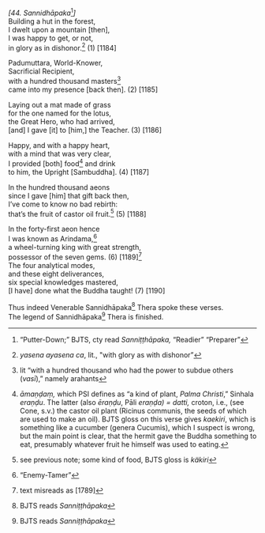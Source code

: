 *\[44. Sannidhāpaka*[^1]*\]*  
Building a hut in the forest,  
I dwelt upon a mountain \[then\],  
I was happy to get, or not,  
in glory as in dishonor.[^2] (1) \[1184\]

Padumuttara, World-Knower,  
Sacrificial Recipient,  
with a hundred thousand masters[^3]  
came into my presence \[back then\]. (2) \[1185\]

Laying out a mat made of grass  
for the one named for the lotus,  
the Great Hero, who had arrived,  
\[and\] I gave \[it\] to \[him,\] the Teacher. (3) \[1186\]

Happy, and with a happy heart,  
with a mind that was very clear,  
I provided \[both\] food[^4] and drink  
to him, the Upright \[Sambuddha\]. (4) \[1187\]

In the hundred thousand aeons  
since I gave \[him\] that gift back then,  
I’ve come to know no bad rebirth:  
that’s the fruit of castor oil fruit.[^5] (5) \[1188\]

In the forty-first aeon hence  
I was known as Arindama,[^6]  
a wheel-turning king with great strength,  
possessor of the seven gems. (6) \[1189\][^7]  
The four analytical modes,  
and these eight deliverances,  
six special knowledges mastered,  
\[I have\] done what the Buddha taught! (7) \[1190\]

Thus indeed Venerable Sannidhāpaka[^8] Thera spoke these verses.  
The legend of Sannidhāpaka[^9] Thera is finished.  
[^1]: “Putter-Down;” BJTS, cty read *Sanniṭṭhāpaka,* “Readier”
    “Preparer”  
[^2]: *yasena ayasena ca*, lit., "with glory as with dishonor”  
[^3]: lit “with a hundred thousand who had the power to subdue others
    (*vasī*),” namely arahants  
[^4]: *āmaṇḍaṃ,* which PSI defines as “a kind of plant, *Palma
    Christi*,” Sinhala *eraṇḍu*. The latter (also *ēraṇḍu*, Pāli
    *eraṇḍa) = datti,* croton, i.e., (see Cone, s.v.) the castor oil
    plant (Ricinus communis, the seeds of which are used to make an
    oil). BJTS gloss on this verse gives *kaekiri*, which is something
    like a cucumber (genera Cucumis), which I suspect is wrong, but the
    main point is clear, that the hermit gave the Buddha something to
    eat, presumably whatever fruit he himself was used to eating.  
[^5]: see previous note; some kind of food, BJTS gloss is *käkiri*  
[^6]: “Enemy-Tamer”  
[^7]: text misreads as \[1789\]

[^8]: BJTS reads *Sanniṭṭhāpaka*  
[^9]: BJTS reads *Sanniṭṭhāpaka*
